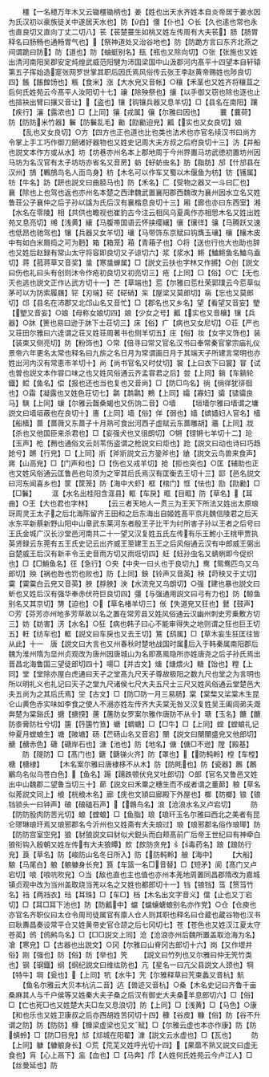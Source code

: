 <!-- { "loadSidebar": true } -->
　　橿【一名檍万年木又云锄橿锄柄也】姜【姓也出天水齐姓本自炎帝居于姜水因为氏汉初以豪族徒关中遂居天水也】防【白】僵【仆也】○长【久也逺也常也永也直良切又直向丁丈二切八】苌【苌楚蔓生如桃又姓左传周有大夫苌】肠【肠胃释名曰肠畅也通畅胃气也】【祭神道处又治谷地也】防【防跪方言曰东齐北燕之间谓跪曰防】防【道也】防【蚰蜓别名】瓺【瓶也又除向切】○张【张施也又姓出清河南阳吴郡安定炖煌武威范阳犍为沛国梁国中山汲郡河内髙平十四望本自轩辕第五子挥始造寔张网罗世掌其职后因氏焉风俗传云张王李赵黄帝赐姓也陟良切四】餦【餦餭饧也】粻【食米】涨【大水皃又音帐】○穰【禾茎也又姓齐将穰苴之后何氏姓苑云今髙平人汝阳切十七】禳【除殃祭也】攘【以手御又窃也除也逐也止也揎袂出臂曰攘又音让】【盗也】镶【钩镶兵器又息羊切】□【县名在南阳】躟【疾行】瀼【露浓也】□【上同】獽【戎属】儴【尔雅曰因也】
　　蘘【蘘荷】防【防防米竹器】鬤【防鬤乱毛】勷【劻勷迫皃】瓤【实也又女良切】娘
　　【乱也又女良切】○方【四方也正也道也比也类也法术也亦官名续汉书曰尚方令掌上手工巧作御刀劒诸好器物也又姓史记周大夫方叔之后府良切十三】汸【并船也説文本作方或从水】坊【坊巷亦州名本上郡地周于今州界置马坊武徳初置坊州因马坊为名汉官有太子坊坊亦省名又音房】蚄【虸蚄虫名】肪【脂肪】邡【什邡县在汉州】鴋【鷝鴋鸟名人靣鸟身】枋【木名可以作车又蜀以木偃鱼为枋】钫【镬属】牥【牛名】趽【趼也説文曰曲胫马也】防【禾名】匚【受物之器又一斗曰匚也】　襄【除也上也驾也返也亦州名本楚之西津魏武置襄阳郡西魏改为襄州因水立名又姓鲁荘公子襄仲之后子孙以諡为氏后汉有襄楷息良切十三】厢【廊也亦曰东西室】湘【水名在零陵】相【共供也瞻视也崔豹古今注云相风乌夏禹作亦相思木名又姓出姓苑又息亮切】缃【浅黄】纕【马腹帯国语云怀挟缨纕】忀【忀徉】骧【马腾跃又速也低昂也驰驾也】镶【兵器又女羊切】瓖【马带饰东京赋曰钩膺玉瓖】欀【欀木皮中有如白米屑捣之可为麪】箱【箱笼】葙【青葙子也】○将【送也行也大也助也辞也又姓后赵録有常山太守将容即良切又子谅切六】浆【浆水】鳉【鰪鳉鱼名鰪乌盍切】蒋【菰蒋草又音奖】螀【寒螀蝉属】□【説文云扶也字林又作摪】○创【説文曰伤也礼曰头有创则沐令作疮初良切又初亮切三】疮【上同】□【俗】○亡【无也灭也逃也説文正作亾武方切十一】芒【草端也】莣【尔雅曰莣杜荣郭璞云今莣草似茅可以为防索履屩】铓【刃端】硭【硭硝】杗【屋梁又莫郎切】朚【忘也又莫郎切】邙【县名在沛郡又北邙山名又音忙】□【郡名也又乡名】望【看望又音妄】朢【朢又音妄】○娘【母称女娘切四】娘【少女之号】瓤【实也又音穰】镶【兵器】○牀【箦也易曰逊于牀下士荘切三】床【俗】疒【病也又女尼切】○荘【严也又荘田尔雅曰六逹谓之荘又姓荘周著书也侧羊切五】庄【俗】妆【女字又饰也】装【装束又侧亮切】防【粉饰也】○常【倍寻曰常又官名汉书曰奉常秦官掌宗庙礼仪景帝六年更名太常也释名曰九旂之名日月为常谓画日月于其端天子所建言常明也亦姓出河内汉有常恵市羊切十】尚【尚书官名又时仗切】裳【上曰衣下曰裳】甞【试也曽也説文本作甞口味之也又姓风俗通云齐孟甞君之后】尝【上同】鋿【车鋿轮鐡】鲿【鱼名】偿【报也还也当也复也又音尚】□【防□鸟名】徜【徜徉犹徘徊也】○霜【凝露也又姓色荘切七】鹴【鹔鹴】鷞【上同】孀【寡妇】骦【骕骦良马】騻【上同】蠰【尔雅云齧桑蝎也又伤饷二音】○墙
　　【垣墙尔雅曰墙谓之墉説文曰墙垣蔽也在良切十】廧【上同】墙【俗】佯【弱也】嫱【嫔嫱妇人官名】樯【船樯】蔷【蔷薇又东蔷子十月熟可食出河西子虚赋云东蔷雕胡】蘠【上同】戕【杀也又他国臣来杀君也】□【妄强犬也又徂朗切】○锵【铿锵七羊切十二】玱【玉声】枪【矟也通俗文云剡苇伤盗谓之枪説文曰炬也】跄【説文曰动也诗曰巧趋跄兮】蹡【行皃】□【上同】斨【斧斨説文云方銎斧也】牄【説文云鸟兽来食声】嶈【山高皃】□【门声和也】□【伤也又戎羊切】抢【拒也突也】○匡【辅助也正也又姓风俗通云匡鲁邑也句须为之宰其后氏焉汉有匡衡去王切十三】邼【邑名説文曰河东闻喜乡也】筐【筐笼】防【海中大虾】框【棺门】恇【怯也】劻【劻勷】□【□鬤】
　　洭【水名出桂阳含洭县】軭【车戾】眶【目眶】防【草名】【耳曲】○王【大也君也字林】
　　【云三者天地人一贯三为王天下所法又姓出太原琅玡周灵王太子之后北海陈留齐王田和之后东海出自姬姓髙平京兆魏信陵君之后天水东平新蔡新野山阳中山章武东莱河东者殷王子比干为纣所害子孙以王者之后号曰王氏金城广汉长沙堂邑河南共二十一望又汉复姓五氏左传有乐王鲋小王桃甲贾执英贤録云东莞有五王氏史记云出齐威王至建王五王之后风俗通云汉有中郎威王弼出自楚威王后汉有新丰令王史音雨方切又雨诳切四】蚟【蚟孙虫名又蜻蛚即今促织也】□【□鮹鱼名】彺【急行】○央【中央一曰乆也于良切九】鸯【鸳鸯匹鸟又乌郎切】殃【祸也咎也罚也败也】防【上同】鉠【铃声又音英】秧【莳秧又于丈切】霙【霙霙白云皃又音英】胦【脬胦】泱【水流皃又乌朗切】○强【建也暴也説文曰蚚也又姓后汉有强华奉赤伏符巨良切四】彊【与强通用説文曰弓有力也】防【鲸鱼别名又其京切】勥【迫也】○【草名楮羊切三】伥【失道皃又狂也】鼚【鼓声】○芳【芬芳亦州地多芳草故以名之置在常芳县又姓风俗通云汉幽州刺史芳乗敷方切三】妨【妨害】淓【水名】○狂【病也韩子曰心不能审得失之地则谓之狂也巨王切五】軖【纺车也】軭【説文曰车戾也又去王切】鵟【鸱属】□【草木妄生狂匡往皆从此】十一　唐【説文曰大言也又州春秋时楚地战国时属后入于韩秦属南阳郡后魏为淮州隋为显州贞观改为唐州因唐城山为名即髙鳯隐所亦姓唐尧之后子孙氏焉出晋昌北海鲁国三望徒郎切四十】啺□【并古文】煻【煻煨火】糖【饴也】糛【上同】堂【堂除亦屋白虎通曰天子之堂髙九尺天子尊故极阳之数九尺也堂之为言明也所以明礼义也礼记曰天子之堂九尺诸侯七尺大夫五尺士三尺又姓风俗通云堂楚邑大夫五尚为之其后氏焉】坣【古文】□【防□防一月三易肠】棠【棠棃又桬棠木生昆仑山黄色赤实味如李食之使人不溺亦姓左传齐大夫棠无咎又汉复姓吴王阖闾弟夫溉奔楚为棠谿氏】搪【搪揬】蓎【蓎防女罗案尔雅作唐防不从卝】瑭【玉名】餹【餹防桼膏防杜兮切】篖【筕篖竹笪】螗【蜩螗】□【□牛】□【上同】螳【螳蜋礼记仲夏月螳蜋生】塘【陂塘】砀【芒砀山名又音宕】闛【説文曰闛闛盛皃又他郎切】赯【赯赤色】磄【磄岸石也】溏【池也】防【地名】傏【傏□不逊】隚【殿基】
　　防【隄防】□【髙门也】鎕【鎕锑火齐】防【罩也】【防軘軨】樘【车樘】榶【榶棣】
　　【木名案尔雅曰唐棣栘不从木】防【防眊也】防【瓷器】鶶【鶶鷵鸟名似乌苍白色】【鱼名】踼【踼跌顿伏皃又吐郎切】○郎【官名又鲁邑又姓出中山魏郡二望鲁当切三十】蓈【説文曰禾粟之穗生而不成者谓之董蓈】稂【草名似莠説文同上】桹【桄桹木名】廊【庑也文頴曰廊殿下外屋也】榔【防榔】锒【锒铛锁头一曰钟声】硠【硠磕石声】【鷱鸟名】浪【沧浪水名又卢宕切】
　　防【防防股肉防苦光切】蜋【螳蜋】□【鱼脂】琅【琅玕玉名尔雅曰西北之美者有昆仑璆琳琅玕焉又琅邪郡名今沂州也又姓斋有大夫琅过】琅【琅邪郡名俗作琅瑘】防【防防宫室空皃】狼【豺狼説文曰豺似犬鋭头而白颊髙前广后帝王世纪曰有神牵白狼衔钩入殷朝又姓左传有大夫狼瞫】欴【欴防贪皃】【毒药名】踉【踉防行皃】莨【草名】防【峻防山名冬日所入】防【防軘軨】艆【海中】
　　【大船】駺【马尾白】躴【躴躿身长皃】筤【车篮一名□音替】□【短矛】阆【髙门又卢宕切】哴【哴吭吹皃】○当【敌也直也主也值也亦州本羌地周置同昌郡隋改为嘉城镇贞观中改为当州盖取烧当羌以名之又姓也都郎切十一】铛【锒铛】筜【筼筜竹名】裆【两裆衣】珰【耳珠】□【车□】档【木名出文字音义】儅【止也又丁宕切】□【耳□耳下池也】防【防瓤中】蟷【蟷蠰螗蜋别名亦作党】○仓【仓庾也亦官名齐职仪曰太仓令周司徒属官有廪人仓人则其职也释名曰仓蔵也蔵谷物也汉书曰耿夀昌奏设常平仓又姓黄帝史官仓颉之后七冈切七】苍【苍色也又姓汉江夏太守苍英】鸧【鸧鹒鸟名】□【□□説文上同】沧【沧浪亦州后魏所置盖取沧海为名】凔【寒皃】□【古器也出説文】○冈【尔雅曰山脊冈古郎切十六】岗【又作堽并俗】刚【强也】防【俗】防【举也】笐
　　【説文曰竹列也又尔雅曰仲无笐竹类也】钢【钢鐡】纲【纲纪説文曰维纮防也】亢【星名一曰亢父县説文人颈也】犅【特牛】堈【瓮也】【上同】牨【水牛】苀【尔雅释草曰苀束蠡又音杭】魧
　　【鱼名尔雅云大贝本杭沆二音】迒【兽迹又音杭】○桑【木名史记曰齐鲁千亩桑麻其人与千户侯等又姓秦大夫子桑之后汉有御史大夫桑羊息郎切六】□【俗】□【亡也死□也又姓楚大夫□左又息浪切】防【上同】□【浅黄】□【马色】○康【和也乐也又姓卫康叔之后亦西胡姓苦冈切十四】穅【谷皮】糠【俗】防【谷不升谓之防】防【防防】槺【槺梁虚梁也见文赋】□【尔雅云虚也本亦作康】防【防蜻蛉】□【防□目皃】邟【邟城在阳翟】漮【説文云水虚也】□【瓦也】
　　防【上同】躿【躿躴身长】○荒【荒芜又姓呼光切十四】【果蓏不熟又説文曰虚无食也】肓【心上鬲下】衁【血也】□【马奔】邝【人姓何氏姓苑云今卢江人】□【丝曼延也】防
